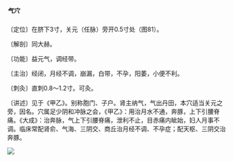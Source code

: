 ##### 气穴

〔定位〕在脐下3寸，关元（任脉）旁开0.5寸处（图81）。

〔解剖〕同大赫。

〔功能〕益元气，调经带。

〔主治〕经闭，月经不调，崩漏，白带，不孕，阳萎，小便不利。

〔刺灸〕直刺0.8〜1.2寸。可灸。

〔讲述〕见于《甲乙》。别称胞门、子户。肾主纳气，气出丹田，本穴适当关元之旁，因名。穴属足少阴和冲脉之会，《甲乙》：用治月水不通，奔豚，上下引腰脊痛。《大成》：治奔脉，气上下引腰脊痛，泄利不止，目赤痛内眦始，妇人月事不调。临床常配肾俞、气海、三阴交、商丘治月经不调、不孕症；配天枢、三阴交治奔豚。

![](./img/图81.jpg)
